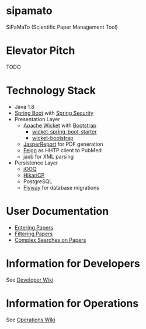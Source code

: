 # sipamato

SiPaMaTo (Scientific Paper Management Tool)

# Elevator Pitch

TODO

# Technology Stack

* Java 1.8
* [Spring Boot](https://projects.spring.io/spring-boot/) with [Spring Security](https://projects.spring.io/spring-security/)
* Presentation Layer
  * [Apache Wicket](https://wicket.apache.org/) with [Bootstrap](http://getbootstrap.com/)
    * [wicket-spring-boot-starter](https://github.com/MarcGiffing/wicket-spring-boot)
    * [wicket-bootstrap](https://github.com/l0rdn1kk0n/wicket-bootstrap)
  * [JasperReport](http://community.jaspersoft.com/) for PDF generation
  * [Feign](https://github.com/OpenFeign/feign) as HHTP client to PubMed
  * jaxb for XML parsing
* Persistence Layer
  * [jOOQ](https://www.jooq.org/)
  * [HikariCP](https://github.com/brettwooldridge/HikariCP)
  * PostgreSQL
  * [Flyway](https://flywaydb.org/) for database migrations
  
# User Documentation

* [Entering Papers](https://github.com/ursjoss/sipamato/wiki/Entering-Papers)
* [Filtering Papers](https://github.com/ursjoss/sipamato/wiki/Filtering-Papers)
* [Complex Searches on Papers](https://github.com/ursjoss/sipamato/wiki/Searches)


# Information for Developers

See [Developer Wiki](https://github.com/ursjoss/sipamato/wiki/Developer-Information)

# Information for Operations

See [Operations Wiki](https://github.com/ursjoss/sipamato/wiki/Operations)

